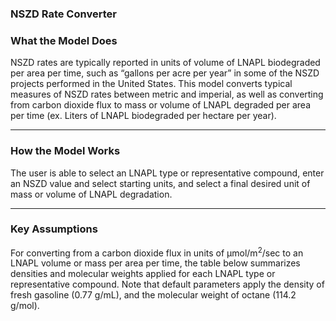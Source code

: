 <h3> NSZD Rate Converter </h3>   

<h3> What the Model Does </h3>   

NSZD rates are typically reported in units of volume of LNAPL biodegraded per area per time, such as “gallons per acre per year” in some of the NSZD projects performed in the United States.  This model converts typical measures of NSZD rates between metric and imperial, as well as converting from carbon dioxide flux to mass or volume of LNAPL degraded per area per time (ex. Liters of LNAPL biodegraded per hectare per year). 

<hr class="featurette-divider">

<h3> How the Model Works </h3>

The user is able to select an LNAPL type or representative compound, enter an NSZD value and select starting units, and select a final desired unit of mass or volume of LNAPL degradation. 

<hr class="featurette-divider">

<h3> Key Assumptions </h3>  

For converting from a carbon dioxide flux in units of µmol/m<sup>2</sup>/sec to an LNAPL volume or mass per area per time, the table below summarizes densities and molecular weights applied for each LNAPL type or representative compound. Note that default parameters apply the density of fresh gasoline (0.77 g/mL), and the molecular weight of octane (114.2 g/mol).

